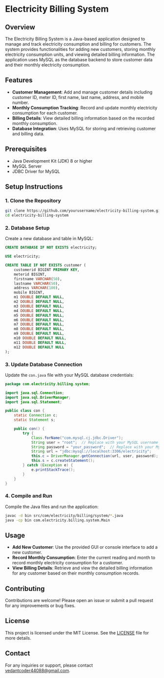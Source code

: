 

# Electricity Billing System

## Overview

The Electricity Billing System is a Java-based application designed to manage and track electricity consumption and billing for customers. The system provides functionalities for adding new customers, storing monthly electricity consumption units, and viewing detailed billing information. The application uses MySQL as the database backend to store customer data and their monthly electricity consumption.

## Features

- **Customer Management**: Add and manage customer details including customer ID, meter ID, first name, last name, address, and mobile number.
- **Monthly Consumption Tracking**: Record and update monthly electricity consumption for each customer.
- **Billing Details**: View detailed billing information based on the recorded monthly consumption.
- **Database Integration**: Uses MySQL for storing and retrieving customer and billing data.

## Prerequisites

- Java Development Kit (JDK) 8 or higher
- MySQL Server
- JDBC Driver for MySQL

## Setup Instructions

### 1. Clone the Repository

```bash
git clone https://github.com/yourusername/electricity-billing-system.git
cd electricity-billing-system
```

### 2. Database Setup

Create a new database and table in MySQL:

```sql
CREATE DATABASE IF NOT EXISTS electricity;

USE electricity;

CREATE TABLE IF NOT EXISTS customer (
    customerid BIGINT PRIMARY KEY,
    meterid BIGINT,
    firstname VARCHAR(50),
    lastname VARCHAR(50),
    address VARCHAR(100),
    mobile BIGINT,
    m1 DOUBLE DEFAULT NULL,
    m2 DOUBLE DEFAULT NULL,
    m3 DOUBLE DEFAULT NULL,
    m4 DOUBLE DEFAULT NULL,
    m5 DOUBLE DEFAULT NULL,
    m6 DOUBLE DEFAULT NULL,
    m7 DOUBLE DEFAULT NULL,
    m8 DOUBLE DEFAULT NULL,
    m9 DOUBLE DEFAULT NULL,
    m10 DOUBLE DEFAULT NULL,
    m11 DOUBLE DEFAULT NULL,
    m12 DOUBLE DEFAULT NULL
);
```

### 3. Update Database Connection

Update the `con.java` file with your MySQL database credentials:

```java
package com.electricity.billing.system;

import java.sql.Connection;
import java.sql.DriverManager;
import java.sql.Statement;

public class con {
    static Connection c;
    static Statement s;

    public con() {
        try {
            Class.forName("com.mysql.cj.jdbc.Driver");
            String user = "root";  // Replace with your MySQL username
            String password = "your_password";  // Replace with your MySQL password
            String url = "jdbc:mysql://localhost:3306/electricity";
            this.c = DriverManager.getConnection(url, user, password);
            this.s = c.createStatement();
        } catch (Exception e) {
            e.printStackTrace();
        }
    }
}
```

### 4. Compile and Run

Compile the Java files and run the application:

```bash
javac -d bin src/com/electricity/billing/system/*.java
java -cp bin com.electricity.billing.system.Main
```

## Usage

- **Add New Customer**: Use the provided GUI or console interface to add a new customer.
- **Record Monthly Consumption**: Enter the current reading and month to record monthly electricity consumption for a customer.
- **View Billing Details**: Retrieve and view the detailed billing information for any customer based on their monthly consumption records.

## Contributing

Contributions are welcome! Please open an issue or submit a pull request for any improvements or bug fixes.

## License

This project is licensed under the MIT License. See the [LICENSE](LICENSE) file for more details.

## Contact

For any inquiries or support, please contact [vedantcoder44088@gmail.com](mailto:yourname@domain.com).

